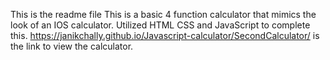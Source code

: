 This is the readme file
This is a basic 4 function calculator that mimics the look of an IOS calculator. Utilized HTML CSS and JavaScript to complete this.
https://janikchally.github.io/Javascript-calculator/SecondCalculator/ is the link to view the calculator.
